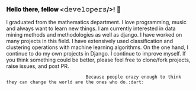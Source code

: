 ### 𝐇𝐞𝐥𝐥𝐨 𝐭𝐡𝐞𝐫𝐞, 𝐟𝐞𝐥𝐥𝐨𝐰 <𝚍𝚎𝚟𝚎𝚕𝚘𝚙𝚎𝚛𝚜/>!     👋

I graduated from the mathematics department. I love programming, music and always want to learn new things. I am currently interested in data mining methods and methodologies as well as django. I have worked on many projects in this field. I have extensively used classification and clustering operations with machine learning algorithms. On the one hand, I continue to do my own projects in Django. I continue to improve myself. If you think something could be better, please feel free to clone/fork projects, raise issues, and post PR.

                                  Because people crazy enough to think they can change the world are the ones who do.:dart:
<!--
**ahmetvahit/ahmetvahit** is a ✨ _special_ ✨ repository because its `README.md` (this file) appears on your GitHub profile.

Here are some ideas to get you started:

- 🔭 I’m currently working on ...
- 🌱 I’m currently learning ...
- 👯 I’m looking to collaborate on ...
- 🤔 I’m looking for help with ...
- 💬 Ask me about ...
- 📫 How to reach me: ...
- 😄 Pronouns: ...
- ⚡ Fun fact: ...
-->
